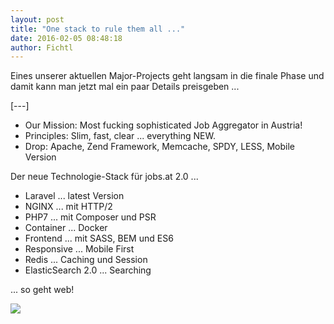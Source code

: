 ```yaml
---
layout: post
title: "One stack to rule them all ..."
date: 2016-02-05 08:48:18
author: Fichtl
---
```

Eines unserer aktuellen Major-Projects geht langsam in die finale Phase und damit kann man jetzt mal ein paar Details preisgeben ...

[---]

* Our Mission: Most fucking sophisticated Job Aggregator in Austria! 
* Principles: Slim, fast, clear ... everything NEW.
* Drop: Apache, Zend Framework, Memcache, SPDY, LESS, Mobile Version

Der neue Technologie-Stack für jobs.at 2.0 ...

* Laravel ... latest Version
* NGINX ... mit HTTP/2
* PHP7 ... mit Composer und PSR
* Container ... Docker
* Frontend ... mit SASS, BEM und ES6
* Responsive ... Mobile First
* Redis ... Caching und Session
* ElasticSearch 2.0 ... Searching

... so geht web!

![](//kcdn.at/dev-blog/images/one-stack-rules/in-your-face.jpg)


 




